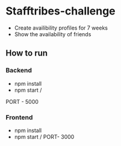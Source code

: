 # Stafftribes-challenge

- Create availibility profiles for 7 weeks
- Show the availability of friends

## How to run
### Backend
- npm install
- npm start /

PORT - 5000

### Frontend
- npm install
- npm start
/
PORT- 3000